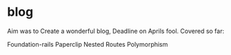 # blog
Aim was to Create a wonderful blog, Deadline on Aprils fool.
Covered so far: 

Foundation-rails
Paperclip
Nested Routes
Polymorphism










